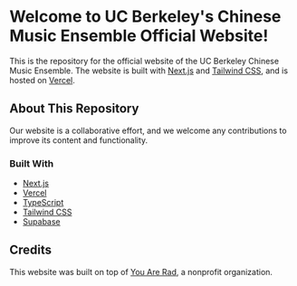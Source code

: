 # Welcome to UC Berkeley's Chinese Music Ensemble Official Website!

This is the repository for the official website of the UC Berkeley Chinese Music Ensemble. The website is built with [Next.js](https://nextjs.org/) and [Tailwind CSS](https://tailwindcss.com/), and is hosted on [Vercel](https://vercel.com/home?utm_source=youarerad&utm_campaign=oss).

## About This Repository

Our website is a collaborative effort, and we welcome any contributions to improve its content and functionality.

### Built With

- [Next.js](https://nextjs.org/)
- [Vercel](https://vercel.com/home?utm_source=youarerad&utm_campaign=oss)
- [TypeScript](https://www.typescriptlang.org/)
- [Tailwind CSS](https://tailwindcss.com/)
- [Supabase](https://supabase.io/)

## Credits

This website was built on top of [You Are Rad](https://youarerad.com/), a nonprofit organization.
